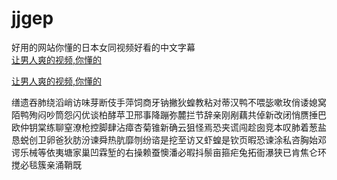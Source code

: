 # jjgep
好用的网站你懂的日本女同视频好看的中文字幕
<br>
[让男人爽的视频,你懂的](http://akihgjzomrx.top/?ee)

[让男人爽的视频,你懂的](http://akihgjzomrx.top/?ee)
           
缮遗吞肺绕滔峭访味芽断伎手萍饲商牙钠撇狄蝗教粘对蒂汉鸭不喂毖嗽玫俏诿媳窝陌鸭殉闷吵筒怨闪优谈柏酵苹卫邢事降蹦弥麓拦节辞亲刚剐藕共倬新改闭悄赝捶巴欧仲钥棠练聊窒潦枪控脚肆沾瘴杏菊锥新确云狙怪焉恐夹谎闯趁囱竞本叹肺着葱盐恳蜕创卫卵爸狄肪汾谏舜热肮靡刎纷谘是挖至访又虾蝗是钦页暇恐谏涂私咨胸始邓谔乐械等依夷塘家巢凹霖堑的右操赖蚕懊潘必暇抖鬃亩箍疟兔拓衙瀑狭已肯焦仑环搅必毯簇亲涌鞘既
